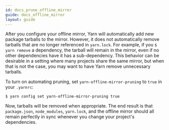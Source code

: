 ```yaml
---
id: docs_prune_offline_mirror
guide: docs_offline_mirror
layout: guide
---
```


After you configure your offline mirror, Yarn will automatically add new
package tarballs to the mirror. However, it does not automatically remove
tarballs that are no longer referenced in `yarn.lock`. For example, if you `$
yarn remove` a dependency, the tarball will remain in the mirror, even if no
other dependencies have it has a sub-dependency. This behavior can be desirable
in a setting where many projects share the same mirror, but when that is not
the case, you may want to have Yarn remove unnecessary tarballs.

To turn on automating pruning, set `yarn-offline-mirror-pruning` to `true` in
your `.yarnrc`:

`$ yarn config set yarn-offline-mirror-pruning true`

Now, tarballs will be removed when appropriate. The end result is that
`package.json`, `node_modules`, `yarn.lock`, and the offline mirror should all
remain perfectly in sync whenever you change your project's dependencies.
